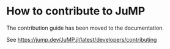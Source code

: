 # How to contribute to JuMP

The contribution guide has been moved to the documentation.

See https://jump.dev/JuMP.jl/latest/developers/contributing
